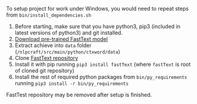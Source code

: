 <!--
 Licensed to the Apache Software Foundation (ASF) under one or more
 contributor license agreements.  See the NOTICE file distributed with
 this work for additional information regarding copyright ownership.
 The ASF licenses this file to You under the Apache License, Version 2.0
 (the "License"); you may not use this file except in compliance with
 the License.  You may obtain a copy of the License at

      http://www.apache.org/licenses/LICENSE-2.0

 Unless required by applicable law or agreed to in writing, software
 distributed under the License is distributed on an "AS IS" BASIS,
 WITHOUT WARRANTIES OR CONDITIONS OF ANY KIND, either express or implied.
 See the License for the specific language governing permissions and
 limitations under the License.
-->
To setup project for work under Windows, you would need to repeat steps from `bin/install_dependencies.sh`
1. Before starting, make sure that you have python3, pip3 (included in latest versions of python3) and git installed.
2. [Download pre-trained FastText model](https://dl.fbaipublicfiles.com/fasttext/vectors-crawl/cc.en.300.bin.gz)
3. Extract achieve into `data` folder (`/nlpcraft/src/main/python/ctxword/data`)
4. Clone [FastText repository](https://github.com/facebookresearch/fastText.git)
5. Install it with pip running `pip3 install fastText` (where `fastText` is root of cloned git repository)
6. Install the rest of required python packages from `bin/py_requirements` running `pip3 install -r bin/py_requirements`  

FastTest repository may be removed after setup is finished. 
